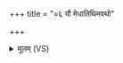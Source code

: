 +++
title = "०६ यौ मेधातिथिमवथो"

+++
<details><summary>मूलम् (VS)</summary>

यौ मेधा॑तिथि॒मव॑थो॒ यौ त्रि॒शोकं॒ मित्रा॑वरुणावु॒शनां॑ का॒व्यं यौ।  
यौ गोत॑म॒मव॑थः॒ प्रोत मुद्ग॑लं॒ तौ नो॑ मुञ्चत॒मंह॑सः ॥
</details>